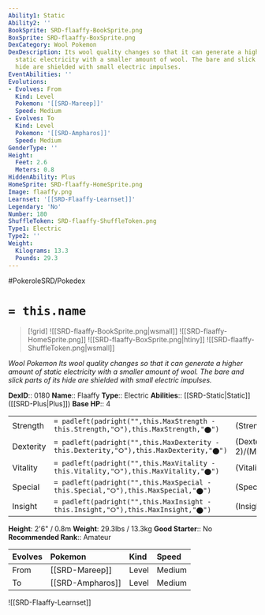 ```yaml
---
Ability1: Static
Ability2: ''
BookSprite: SRD-flaaffy-BookSprite.png
BoxSprite: SRD-flaaffy-BoxSprite.png
DexCategory: Wool Pokemon
DexDescription: Its wool quality changes so that it can generate a higher amount of
  static electricity with a smaller amount of wool. The bare and slick parts of its
  hide are shielded with small electric impulses.
EventAbilities: ''
Evolutions:
- Evolves: From
  Kind: Level
  Pokemon: '[[SRD-Mareep]]'
  Speed: Medium
- Evolves: To
  Kind: Level
  Pokemon: '[[SRD-Ampharos]]'
  Speed: Medium
GenderType: ''
Height:
  Feet: 2.6
  Meters: 0.8
HiddenAbility: Plus
HomeSprite: SRD-flaaffy-HomeSprite.png
Image: flaaffy.png
Learnset: '[[SRD-Flaaffy-Learnset]]'
Legendary: 'No'
Number: 180
ShuffleToken: SRD-flaaffy-ShuffleToken.png
Type1: Electric
Type2: ''
Weight:
  Kilograms: 13.3
  Pounds: 29.3
---
```


#PokeroleSRD/Pokedex

# `= this.name`

> [!grid]
> ![[SRD-flaaffy-BookSprite.png|wsmall]]
> ![[SRD-flaaffy-HomeSprite.png]]
> ![[SRD-flaaffy-BoxSprite.png|htiny]]
> ![[SRD-flaaffy-ShuffleToken.png|wsmall]]


*Wool Pokemon*
*Its wool quality changes so that it can generate a higher amount of static electricity with a smaller amount of wool. The bare and slick parts of its hide are shielded with small electric impulses.*

**DexID**:: 0180
**Name**:: Flaaffy
**Type**:: Electric
**Abilities**:: [[SRD-Static|Static]] ([[SRD-Plus|Plus]])
**Base HP**:: 4

|           |                                                                                        |                                          |
| --------- | -------------------------------------------------------------------------------------- | ---------------------------------------- |
| Strength  | `= padleft(padright("",this.MaxStrength - this.Strength,"⭘"),this.MaxStrength,"⬤")`    | (Strength::2)/(MaxStrength::4)   |
| Dexterity | `= padleft(padright("",this.MaxDexterity - this.Dexterity,"⭘"),this.MaxDexterity,"⬤")` | (Dexterity:: 2)/(MaxDexterity::4) |
| Vitality  | `= padleft(padright("",this.MaxVitality - this.Vitality,"⭘"),this.MaxVitality,"⬤")`    | (Vitality::2)/(MaxVitality::4)   |
| Special   | `= padleft(padright("",this.MaxSpecial - this.Special,"⭘"),this.MaxSpecial,"⬤")`       | (Special::2)/(MaxSpecial::5)     |
| Insight   | `= padleft(padright("",this.MaxInsight - this.Insight,"⭘"),this.MaxInsight,"⬤")`       | (Insight::2)/(MaxInsight::4)     |

**Height**: 2'6" / 0.8m
**Weight**: 29.3lbs / 13.3kg
**Good Starter**:: No
**Recommended Rank**:: Amateur

| Evolves   | Pokemon          | Kind   | Speed   |
|:----------|:-----------------|:-------|:--------|
| From      | [[SRD-Mareep]]   | Level  | Medium  |
| To        | [[SRD-Ampharos]] | Level  | Medium  |

![[SRD-Flaaffy-Learnset]]